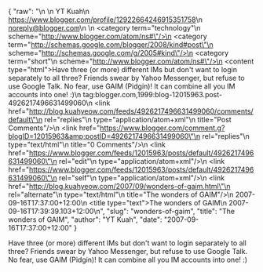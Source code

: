 {
  "raw": "<entry>\n  <author>\n    <name>YT Kuah</name>\n    <uri>https://www.blogger.com/profile/12922664246915351758</uri>\n    <email>noreply@blogger.com</email>\n  </author>\n  <category term=\"technology\"\n    scheme=\"http://www.blogger.com/atom/ns#\"/>\n  <category term=\"http://schemas.google.com/blogger/2008/kind#post\"\n    scheme=\"http://schemas.google.com/g/2005#kind\"/>\n  <category term=\"short\"\n    scheme=\"http://www.blogger.com/atom/ns#\"/>\n  <content type=\"html\">Have three (or more) different IMs but don't want to login separately to all three? Friends swear by Yahoo Messenger, but refuse to use Google Talk. No fear, use GAIM (Pidgin)! It can combine all you IM accounts into one! :)</content>\n  <id>tag:blogger.com,1999:blog-12015963.post-4926217496631499060</id>\n  <link href=\"http://blog.kuahyeow.com/feeds/4926217496631499060/comments/default\"\n    rel=\"replies\"\n    type=\"application/atom+xml\"\n    title=\"Post Comments\"/>\n  <link href=\"https://www.blogger.com/comment.g?blogID=12015963&amp;postID=4926217496631499060\"\n    rel=\"replies\"\n    type=\"text/html\"\n    title=\"0 Comments\"/>\n  <link href=\"https://www.blogger.com/feeds/12015963/posts/default/4926217496631499060\"\n    rel=\"edit\"\n    type=\"application/atom+xml\"/>\n  <link href=\"https://www.blogger.com/feeds/12015963/posts/default/4926217496631499060\"\n    rel=\"self\"\n    type=\"application/atom+xml\"/>\n  <link href=\"http://blog.kuahyeow.com/2007/09/wonders-of-gaim.html\"\n    rel=\"alternate\"\n    type=\"text/html\"\n    title=\"The wonders of GAIM\"/>\n  <published>2007-09-16T17:37:00+12:00</published>\n  <title type=\"text\">The wonders of GAIM</title>\n  <updated>2007-09-16T17:39:39.103+12:00</updated>\n</entry>",
  "slug": "wonders-of-gaim",
  "title": "The wonders of GAIM",
  "author": "YT Kuah",
  "date": "2007-09-16T17:37:00+12:00"
}

Have three (or more) different IMs but don't want to login separately to all three? Friends swear by Yahoo Messenger, but refuse to use Google Talk. No fear, use GAIM (Pidgin)! It can combine all you IM accounts into one! :)